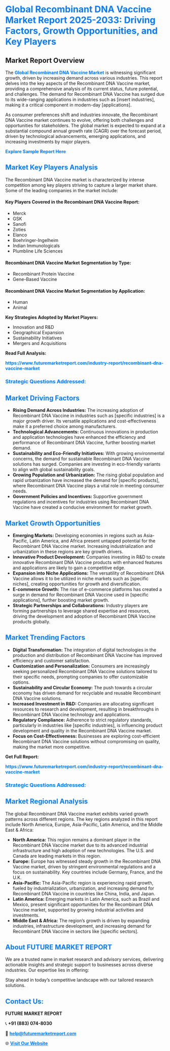 <h1 style="color: #007BFF;">Global Recombinant DNA Vaccine Market Report 2025-2033: Driving Factors, Growth Opportunities, and Key Players</h1>

<section id="overview">
<h2>Market Report Overview</h2>
<p>The <a href="https://www.futuremarketreport.com/industry-report/recombinant-dna-vaccine-market" style="color: #007BFF; text-decoration: none;"><strong>Global Recombinant DNA Vaccine Market</strong></a> is witnessing significant growth, driven by increasing demand across various industries. This report delves into the key aspects of the Recombinant DNA Vaccine market, providing a comprehensive analysis of its current status, future potential, and challenges. The demand for Recombinant DNA Vaccine has surged due to its wide-ranging applications in industries such as [insert industries], making it a critical component in modern-day [applications].</p>
<p>As consumer preferences shift and industries innovate, the Recombinant DNA Vaccine market continues to evolve, offering both challenges and opportunities for stakeholders. The global market is expected to expand at a substantial compound annual growth rate (CAGR) over the forecast period, driven by technological advancements, emerging applications, and increasing investments by major players.</p>
</section>

<section id="overview">
<p><a href="https://www.futuremarketreport.com/request-sample/reportId=41581" style="color: #007BFF; text-decoration: none;"><strong>Explore Sample Report Here</strong></a></p>
</section>

<section id="key-players">
<h2 style="color: #007BFF;">Market Key Players Analysis</h2>
<p>The Recombinant DNA Vaccine market is characterized by intense competition among key players striving to capture a larger market share. Some of the leading companies in the market include:</p>
<h4>Key Players Covered in the Recombinant DNA Vaccine Report:</h4>
<ul><li>Merck</li><li>GSK</li><li>Sanofi</li><li>Zoties</li><li>Elanco</li><li>Boehringer-Ingelheim</li><li>Indian Immunologicals</li><li>Plumbline Life Sciences</li></ul>
<h4>Recombinant DNA Vaccine Market Segmentation by Type:</h4>
<ul><li>Recombinant Protein Vaccine</li><li>Gene-Based Vaccine</li></ul>

<h4>Recombinant DNA Vaccine Market Segmentation by Application:</h4>
<ul><li>Human</li><li>Animal</li></ul>
<p><strong>Key Strategies Adopted by Market Players:</strong></p>
<ul>
<li>Innovation and R&D</li>
<li>Geographical Expansion</li>
<li>Sustainability Initiatives</li>
<li>Mergers and Acquisitions</li>
</ul>
</section>

<section>
<p><strong>Read Full Analysis: </strong></p><a href="https://www.futuremarketreport.com/industry-report/recombinant-dna-vaccine-market" style="color: #007BFF; text-decoration: none;"><strong>https://www.futuremarketreport.com/industry-report/recombinant-dna-vaccine-market</strong></a>
<h3 style="color: #007BFF;">Strategic Questions Addressed:</h3>
</section>

<section id="driving-factors">
<h2 style="color: #007BFF;">Market Driving Factors</h2>
<ul>
<li><strong>Rising Demand Across Industries:</strong> The increasing adoption of Recombinant DNA Vaccine in industries such as [specific industries] is a major growth driver. Its versatile applications and cost-effectiveness make it a preferred choice among manufacturers.</li>
<li><strong>Technological Advancements:</strong> Continuous innovations in production and application technologies have enhanced the efficiency and performance of Recombinant DNA Vaccine, further boosting market demand.</li>
<li><strong>Sustainability and Eco-Friendly Initiatives:</strong> With growing environmental concerns, the demand for sustainable Recombinant DNA Vaccine solutions has surged. Companies are investing in eco-friendly variants to align with global sustainability goals.</li>
<li><strong>Growing Population and Urbanization:</strong> The rising global population and rapid urbanization have increased the demand for [specific products], where Recombinant DNA Vaccine plays a vital role in meeting consumer needs.</li>
<li><strong>Government Policies and Incentives:</strong> Supportive government regulations and incentives for industries using Recombinant DNA Vaccine have created a conducive environment for market growth.</li>
</ul>
</section>

<section id="growth-opportunities">
<h2 style="color: #007BFF;">Market Growth Opportunities</h2>
<ul>
<li><strong>Emerging Markets:</strong> Developing economies in regions such as Asia-Pacific, Latin America, and Africa present untapped potential for the Recombinant DNA Vaccine market. Increasing industrialization and urbanization in these regions are key growth drivers.</li>
<li><strong>Innovative Product Development:</strong> Companies investing in R&D to create innovative Recombinant DNA Vaccine products with enhanced features and applications are likely to gain a competitive edge.</li>
<li><strong>Expansion into Niche Applications:</strong> The versatility of Recombinant DNA Vaccine allows it to be utilized in niche markets such as [specific niches], creating opportunities for growth and diversification.</li>
<li><strong>E-commerce Growth:</strong> The rise of e-commerce platforms has created a surge in demand for Recombinant DNA Vaccine used in [specific applications], further boosting market growth.</li>
<li><strong>Strategic Partnerships and Collaborations:</strong> Industry players are forming partnerships to leverage shared expertise and resources, driving the development and adoption of Recombinant DNA Vaccine products globally.</li>
</ul>
</section>

<section id="trending-factors">
<h2 style="color: #007BFF;">Market Trending Factors</h2>
<ul>
<li><strong>Digital Transformation:</strong> The integration of digital technologies in the production and distribution of Recombinant DNA Vaccine has improved efficiency and customer satisfaction.</li>
<li><strong>Customization and Personalization:</strong> Consumers are increasingly seeking personalized Recombinant DNA Vaccine solutions tailored to their specific needs, prompting companies to offer customizable options.</li>
<li><strong>Sustainability and Circular Economy:</strong> The push towards a circular economy has driven demand for recyclable and reusable Recombinant DNA Vaccine solutions.</li>
<li><strong>Increased Investment in R&D:</strong> Companies are allocating significant resources to research and development, resulting in breakthroughs in Recombinant DNA Vaccine technology and applications.</li>
<li><strong>Regulatory Compliance:</strong> Adherence to strict regulatory standards, particularly in industries like [specific industries], is influencing product development and quality in the Recombinant DNA Vaccine market.</li>
<li><strong>Focus on Cost-Effectiveness:</strong> Businesses are exploring cost-efficient Recombinant DNA Vaccine solutions without compromising on quality, making the market more competitive.</li>
</ul>
</section>

<section>
<p><strong>Get Full Report: </strong></p><a href="https://www.futuremarketreport.com/industry-report/recombinant-dna-vaccine-market" style="color: #007BFF; text-decoration: none;"><strong>https://www.futuremarketreport.com/industry-report/recombinant-dna-vaccine-market</strong></a>
<h3 style="color: #007BFF;">Strategic Questions Addressed:</h3>
</section>


<section id="regional-analysis">
<h2 style="color: #007BFF;">Market Regional Analysis</h2>
<p>The global Recombinant DNA Vaccine market exhibits varied growth patterns across different regions. The key regions analyzed in this report include North America, Europe, Asia-Pacific, Latin America, and the Middle East & Africa:</p>
<ul>
<li><strong>North America:</strong> This region remains a dominant player in the Recombinant DNA Vaccine market due to its advanced industrial infrastructure and high adoption of new technologies. The U.S. and Canada are leading markets in this region.</li>
<li><strong>Europe:</strong> Europe has witnessed steady growth in the Recombinant DNA Vaccine market, driven by stringent environmental regulations and a focus on sustainability. Key countries include Germany, France, and the U.K.</li>
<li><strong>Asia-Pacific:</strong> The Asia-Pacific region is experiencing rapid growth, fueled by industrialization, urbanization, and increasing demand for Recombinant DNA Vaccine in countries like China, India, and Japan.</li>
<li><strong>Latin America:</strong> Emerging markets in Latin America, such as Brazil and Mexico, present significant opportunities for the Recombinant DNA Vaccine market, supported by growing industrial activities and investments.</li>
<li><strong>Middle East & Africa:</strong> The region’s growth is driven by expanding industries, infrastructure development, and increasing demand for Recombinant DNA Vaccine in sectors like [specific sectors].</li>
</ul>
</section>

<footer>
<h2 style="color: #007BFF;">About FUTURE MARKET REPORT</h2>
<p>We are a trusted name in market research and advisory services, delivering actionable insights and strategic support to businesses across diverse industries. Our expertise lies in offering:</p>

<p>Stay ahead in today’s competitive landscape with our tailored research solutions.</p>

<h2 style="color: #007BFF;">Contact Us:</h2>
<p><strong>FUTURE MARKET REPORT</strong></p>
<p>📞 <strong>+91 (883) 074-8030</strong></p>
<p>📧 <strong><a href="mailto:help@futuremarketreport.com" style="color: #007BFF;">help@futuremarketreport.com</a></strong></p>
<p>🌐 <strong><a href="https://www.futuremarketreport.com/" style="color: #007BFF;">Visit Our Website</a></strong></p>
</footer>